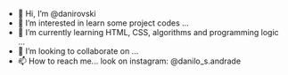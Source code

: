 - 👋 Hi, I’m @danirovski
- 👀 I’m interested in learn some project codes ...
- 🌱 I’m currently learning HTML, CSS, algorithms and programming logic ...
- 💞️ I’m looking to collaborate on ...
- 📫 How to reach me... look on instagram: @danilo_s.andrade

<!---
danirovski/danirovski is a ✨ special ✨ repository because its `README.md` (this file) appears on your GitHub profile.
You can click the Preview link to take a look at your changes.
--->
